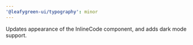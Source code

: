 ```yaml
---
'@leafygreen-ui/typography': minor
---
```


Updates appearance of the InlineCode component, and adds dark mode support.
